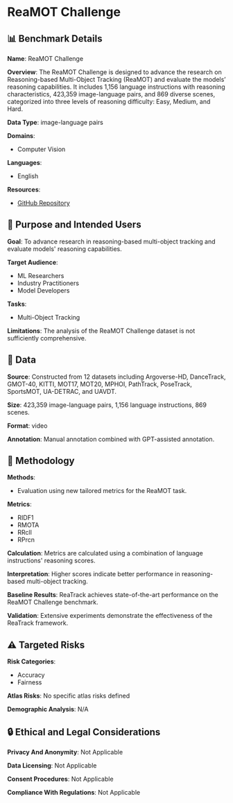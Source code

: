 # ReaMOT Challenge

## 📊 Benchmark Details

**Name**: ReaMOT Challenge

**Overview**: The ReaMOT Challenge is designed to advance the research on Reasoning-based Multi-Object Tracking (ReaMOT) and evaluate the models’ reasoning capabilities. It includes 1,156 language instructions with reasoning characteristics, 423,359 image-language pairs, and 869 diverse scenes, categorized into three levels of reasoning difficulty: Easy, Medium, and Hard.

**Data Type**: image-language pairs

**Domains**:
- Computer Vision

**Languages**:
- English

**Resources**:
- [GitHub Repository](https://github.com/chen-si-jia/ReaMOT)

## 🎯 Purpose and Intended Users

**Goal**: To advance research in reasoning-based multi-object tracking and evaluate models' reasoning capabilities.

**Target Audience**:
- ML Researchers
- Industry Practitioners
- Model Developers

**Tasks**:
- Multi-Object Tracking

**Limitations**: The analysis of the ReaMOT Challenge dataset is not sufficiently comprehensive.

## 💾 Data

**Source**: Constructed from 12 datasets including Argoverse-HD, DanceTrack, GMOT-40, KITTI, MOT17, MOT20, MPHOI, PathTrack, PoseTrack, SportsMOT, UA-DETRAC, and UAVDT.

**Size**: 423,359 image-language pairs, 1,156 language instructions, 869 scenes.

**Format**: video

**Annotation**: Manual annotation combined with GPT-assisted annotation.

## 🔬 Methodology

**Methods**:
- Evaluation using new tailored metrics for the ReaMOT task.

**Metrics**:
- RIDF1
- RMOTA
- RRcll
- RPrcn

**Calculation**: Metrics are calculated using a combination of language instructions' reasoning scores.

**Interpretation**: Higher scores indicate better performance in reasoning-based multi-object tracking.

**Baseline Results**: ReaTrack achieves state-of-the-art performance on the ReaMOT Challenge benchmark.

**Validation**: Extensive experiments demonstrate the effectiveness of the ReaTrack framework.

## ⚠️ Targeted Risks

**Risk Categories**:
- Accuracy
- Fairness

**Atlas Risks**:
No specific atlas risks defined

**Demographic Analysis**: N/A

## 🔒 Ethical and Legal Considerations

**Privacy And Anonymity**: Not Applicable

**Data Licensing**: Not Applicable

**Consent Procedures**: Not Applicable

**Compliance With Regulations**: Not Applicable
